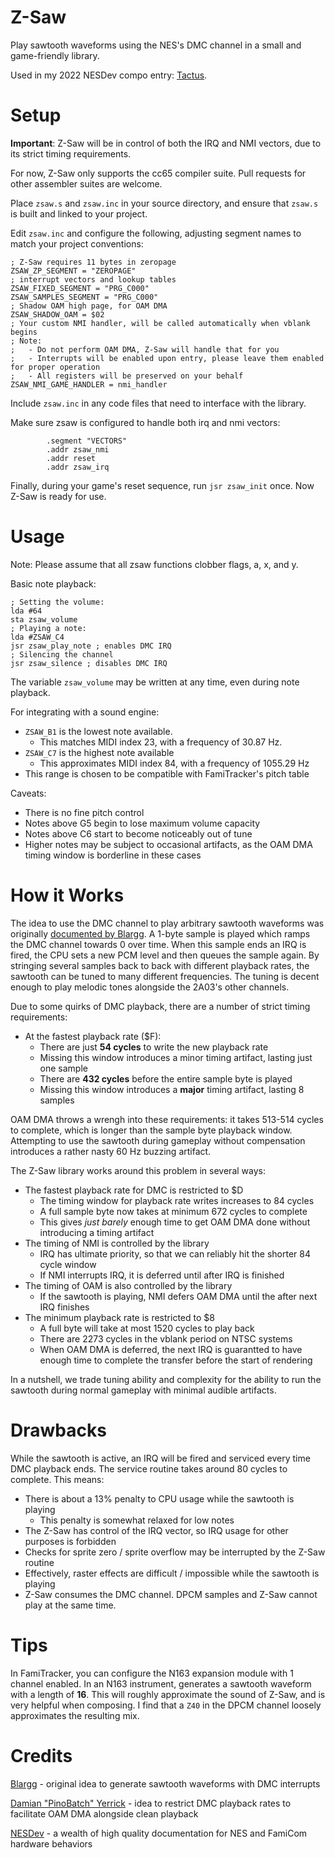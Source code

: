 # Z-Saw

Play sawtooth waveforms using the NES's DMC channel in a small and game-friendly library.

Used in my 2022 NESDev compo entry: [Tactus](https://zeta0134.itch.io/tactus).

# Setup

**Important**: Z-Saw will be in control of both the IRQ and NMI vectors, due to its strict timing requirements.

For now, Z-Saw only supports the cc65 compiler suite. Pull requests for other assembler suites are welcome.

Place `zsaw.s` and `zsaw.inc` in your source directory, and ensure that `zsaw.s` is built and linked to your project.

Edit `zsaw.inc` and configure the following, adjusting segment names to match your project conventions:
```
; Z-Saw requires 11 bytes in zeropage
ZSAW_ZP_SEGMENT = "ZEROPAGE"
; interrupt vectors and lookup tables
ZSAW_FIXED_SEGMENT = "PRG_C000"
ZSAW_SAMPLES_SEGMENT = "PRG_C000"
; Shadow OAM high page, for OAM DMA
ZSAW_SHADOW_OAM = $02
; Your custom NMI handler, will be called automatically when vblank begins
; Note: 
;   - Do not perform OAM DMA, Z-Saw will handle that for you
;   - Interrupts will be enabled upon entry, please leave them enabled for proper operation
;   - All registers will be preserved on your behalf
ZSAW_NMI_GAME_HANDLER = nmi_handler
```

Include `zsaw.inc` in any code files that need to interface with the library.

Make sure zsaw is configured to handle both irq and nmi vectors:
```
        .segment "VECTORS"
        .addr zsaw_nmi
        .addr reset
        .addr zsaw_irq
```

Finally, during your game's reset sequence, run `jsr zsaw_init` once. Now Z-Saw is ready for use.

# Usage

Note: Please assume that all zsaw functions clobber flags, a, x, and y.

Basic note playback:

```
; Setting the volume:
lda #64
sta zsaw_volume
; Playing a note:
lda #ZSAW_C4
jsr zsaw_play_note ; enables DMC IRQ
; Silencing the channel
jsr zsaw_silence ; disables DMC IRQ
```

The variable `zsaw_volume` may be written at any time, even during note playback.

For integrating with a sound engine: 
  - `ZSAW_B1` is the lowest note available. 
    - This matches MIDI index 23, with a frequency of 30.87 Hz. 
  - `ZSAW_C7` is the highest note available
    - This approximates MIDI index 84, with a frequency of 1055.29 Hz
  - This range is chosen to be compatible with FamiTracker's pitch table

Caveats:
- There is no fine pitch control
- Notes above G5 begin to lose maximum volume capacity
- Notes above C6 start to become noticeably out of tune
- Higher notes may be subject to occasional artifacts, as the OAM DMA timing window is borderline in these cases

# How it Works

The idea to use the DMC channel to play arbitrary sawtooth waveforms was originally [documented by Blargg](http://slack.net/~ant/misc/nes-saw/). A 1-byte sample is played which ramps the DMC channel towards 0 over time. When this sample ends an IRQ is fired, the CPU sets a new PCM level and then queues the sample again. By stringing several samples back to back with different playback rates, the sawtooth can be tuned to many different frequencies. The tuning is decent enough to play melodic tones alongside the 2A03's other channels.

Due to some quirks of DMC playback, there are a number of strict timing requirements:

- At the fastest playback rate ($F):
  - There are just **54 cycles** to write the new playback rate
  - Missing this window introduces a minor timing artifact, lasting just one sample
  - There are **432 cycles** before the entire sample byte is played
  - Missing this window introduces a **major** timing artifact, lasting 8 samples

OAM DMA throws a wrengh into these requirements: it takes 513-514 cycles to complete, which is longer than the sample byte playback window. Attempting to use the sawtooth during gameplay without compensation introduces a rather nasty 60 Hz buzzing artifact.

The Z-Saw library works around this problem in several ways:
- The fastest playback rate for DMC is restricted to $D
  - The timing window for playback rate writes increases to 84 cycles
  - A full sample byte now takes at minimum 672 cycles to complete
  - This gives *just barely* enough time to get OAM DMA done without introducing a timing artifact
- The timing of NMI is controlled by the library
  - IRQ has ultimate priority, so that we can reliably hit the shorter 84 cycle window
  - If NMI interrupts IRQ, it is deferred until after IRQ is finished
- The timing of OAM is also controlled by the library
  - If the sawtooth is playing, NMI defers OAM DMA until the after next IRQ finishes
- The minimum playback rate is restricted to $8
  - A full byte will take at most 1520 cycles to play back
  - There are 2273 cycles in the vblank period on NTSC systems
  - When OAM DMA is deferred, the next IRQ is guarantted to have enough time to complete the transfer before the start of rendering

In a nutshell, we trade tuning ability and complexity for the ability to run the sawtooth during normal gameplay with minimal audible artifacts.

# Drawbacks

While the sawtooth is active, an IRQ will be fired and serviced every time DMC playback ends. The service routine takes around 80 cycles to complete. This means:

- There is about a 13% penalty to CPU usage while the sawtooth is playing
  - This penalty is somewhat relaxed for low notes
- The Z-Saw has control of the IRQ vector, so IRQ usage for other purposes is forbidden
- Checks for sprite zero / sprite overflow may be interrupted by the Z-Saw routine
- Effectively, raster effects are difficult / impossible while the sawtooth is playing
- Z-Saw consumes the DMC channel. DPCM samples and Z-Saw cannot play at the same time.

# Tips

In FamiTracker, you can configure the N163 expansion module with 1 channel enabled. In an N163 instrument, generates a sawtooth waveform with a length of **16**. This will roughly approximate the sound of Z-Saw, and is very helpful when composing. I find that a `Z40` in the DPCM channel loosely approximates the resulting mix.

# Credits

[Blargg](http://slack.net/~ant/) - original idea to generate sawtooth waveforms with DMC interrupts

[Damian "PinoBatch" Yerrick](https://github.com/pinobatch) - idea to restrict DMC playback rates to facilitate OAM DMA alongside clean playback

[NESDev](https://www.nesdev.org/) - a wealth of high quality documentation for NES and FamiCom hardware behaviors